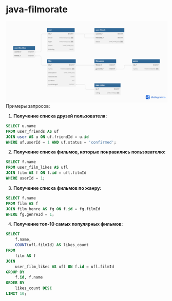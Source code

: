 # java-filmorate

![Схема базы данных приложения Filmorate](https://github.com/grenadinio/java-filmorate/raw/main/src/main/resources/images/Filmorate.png)
Примеры запросов:

1. **Получение списка друзей пользователя:**

```sql
SELECT u.name 
FROM user_friends AS uf
JOIN user AS u ON uf.friendId = u.id
WHERE uf.userId = 1 AND uf.status = 'confirmed';
```

2. **Получение списка фильмов, которые понравились пользователю:**

```sql
SELECT f.name
FROM user_film_likes AS ufl
JOIN film AS f ON f.id = ufl.filmId
WHERE userId = 1;
```

3. **Получение списка фильмов по жанру:**

```sql
SELECT f.name 
FROM film AS f
JOIN film_henre AS fg ON f.id = fg.filmId
WHERE fg.genreId = 1;
```

4. **Получение топ-10 самых популярных фильмов:**

```sql
SELECT 
    f.name, 
    COUNT(ufl.filmId) AS likes_count
FROM 
    film AS f
JOIN 
    user_film_likes AS ufl ON f.id = ufl.filmId
GROUP BY 
    f.id, f.name
ORDER BY 
    likes_count DESC
LIMIT 10;
```